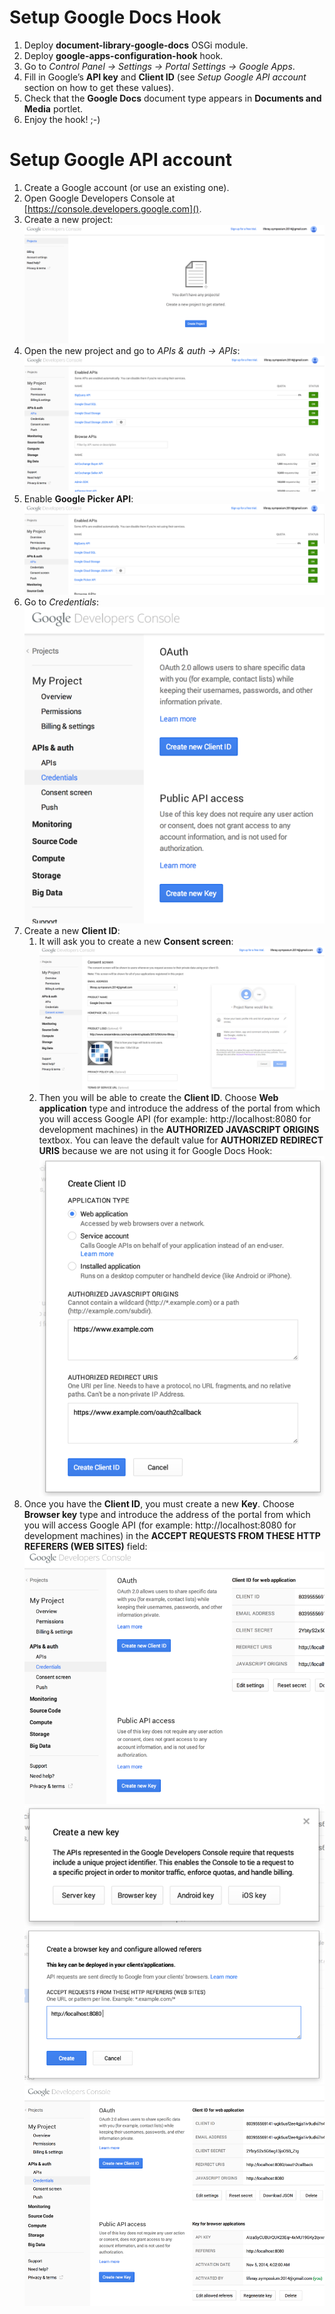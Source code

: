 # Setup Google Docs Hook

1. Deploy **document-library-google-docs** OSGi module. 
2. Deploy **google-apps-configuration-hook** hook.
3. Go to _Control Panel -> Settings -> Portal Settings -> Google Apps_.
4. Fill in Google’s **API key** and **Client ID** (see _Setup Google API account_ section on how to get these values).
5. Check that the **Google Docs** document type appears in **Documents and Media** portlet.
6. Enjoy the hook! ;-)

# Setup Google API account

1. Create a Google account (or use an existing one).
2. Open Google Developers Console at [https://console.developers.google.com]().
3. Create a new project:
![](3.png)
4. Open the new project and go to _APIs & auth -> APIs_:
![](4.png)
5. Enable **Google Picker API**:
![](5.png)
6. Go to _Credentials_:
![](6.png)
7. Create a new **Client ID**:
	1. It will ask you to create a new **Consent screen**:
	![](7a.png)
	2. Then you will be able to create the **Client ID**. Choose **Web application** type and introduce the address of the portal from which you will access Google API (for example: http://localhost:8080 for development machines) in the **AUTHORIZED JAVASCRIPT ORIGINS** textbox. You can leave the default value for **AUTHORIZED REDIRECT URIS** because we are not using it for Google Docs Hook:
	![](7b.png)
8. Once you have the **Client ID**, you must create a new **Key**. Choose **Browser key** type and introduce the address of the portal from which you will access Google API (for example: http://localhost:8080 for development machines) in the **ACCEPT REQUESTS FROM THESE HTTP REFERERS (WEB SITES)** field: 
	![](8a.png)
	![](8b.png)
	![](8c.png)
	![](8d.png)



